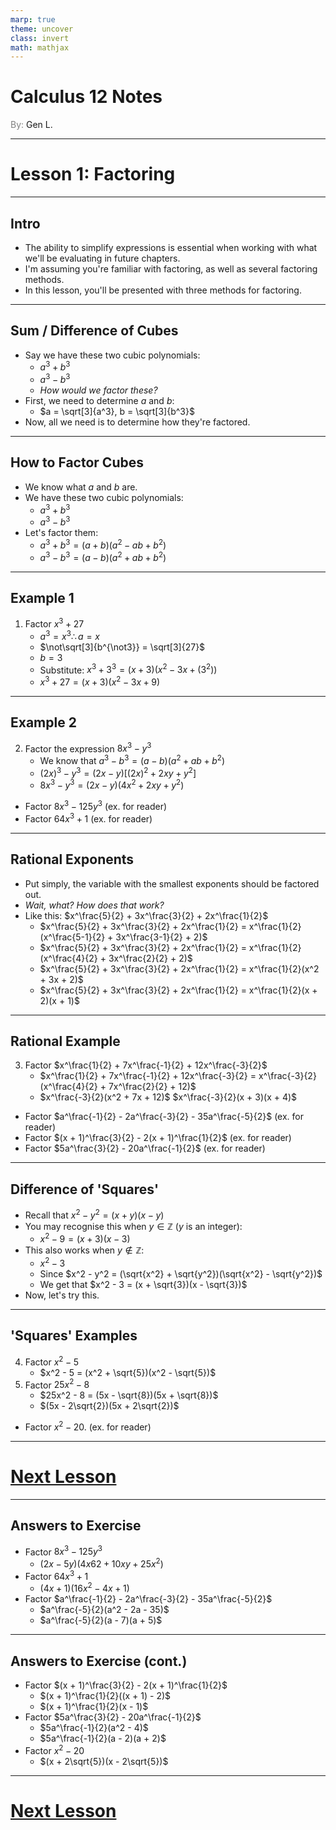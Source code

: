 ```yaml
---
marp: true
theme: uncover
class: invert
math: mathjax
---
```


# <!--fit--> Calculus 12 Notes
<span style="color:grey">By:</span> Gen L.

<!--_footer: In partnership with Hyperion University, 2025-->

---

# Lesson 1: Factoring

---

<!--paginate: true-->

## Intro

* The ability to simplify expressions is essential when working with what we'll be evaluating in future chapters.
* I'm assuming you're familiar with factoring, as well as several factoring methods.
* In this lesson, you'll be presented with three methods for factoring.

---

## Sum / Difference of Cubes

* Say we have these two cubic polynomials:
    * $a^3 + b^3$
    * $a^3 - b^3$
    * *How would we factor these?*
* First, we need to determine $a$ and $b$:
    * $a = \sqrt[3]{a^3}, b = \sqrt[3]{b^3}$
* Now, all we need is to determine how they're factored.

---

## How to Factor Cubes

* We know what $a$ and $b$ are.
* We have these two cubic polynomials:
    * $a^3 + b^3$
    * $a^3 - b^3$
* Let's factor them:
    * $a^3 + b^3 = (a + b)(a^2 - ab + b^2)$
    * $a^3 - b^3 = (a - b)(a^2 + ab + b^2)$

---

## Example 1

1. Factor $x^3 + 27$
    * $a^3 = x^3 \therefore a = x$
    * $\not\sqrt[3]{b^{\not3}} = \sqrt[3]{27}$
    * $b = 3$
    * Substitute: $x^3 + 3^3 = (x + 3)(x^2 - 3x + (3^2))$
    * $x^3 + 27 = (x + 3)(x^2 - 3x + 9)$

---

## Example 2

2. Factor the expression $8x^3 - y^3$
    * We know that $a^3 - b^3 = (a - b)(a^2 + ab + b^2)$
    * $(2x)^3 - y^3 = (2x - y)[(2x)^2 + 2xy + y^2]$
    * $8x^3 - y^3 = (2x - y)(4x^2 + 2xy + y^2)$

* Factor $8x^3 - 125y^3$ (ex. for reader)
* Factor $64x^3 + 1$ (ex. for reader)

---

## Rational Exponents

* Put simply, the variable with the smallest exponents should be factored out. 
* *Wait, what? How does that work?*
* Like this: $x^\frac{5}{2} + 3x^\frac{3}{2} + 2x^\frac{1}{2}$
    * $x^\frac{5}{2} + 3x^\frac{3}{2} + 2x^\frac{1}{2} = x^\frac{1}{2}(x^\frac{5-1}{2} + 3x^\frac{3-1}{2} + 2)$
    * $x^\frac{5}{2} + 3x^\frac{3}{2} + 2x^\frac{1}{2} = x^\frac{1}{2}(x^\frac{4}{2} + 3x^\frac{2}{2} + 2)$
    * $x^\frac{5}{2} + 3x^\frac{3}{2} + 2x^\frac{1}{2} = x^\frac{1}{2}(x^2 + 3x + 2)$
    * $x^\frac{5}{2} + 3x^\frac{3}{2} + 2x^\frac{1}{2} = x^\frac{1}{2}(x + 2)(x + 1)$

---

## Rational Example

3. Factor $x^\frac{1}{2} + 7x^\frac{-1}{2} + 12x^\frac{-3}{2}$
    * $x^\frac{1}{2} + 7x^\frac{-1}{2} + 12x^\frac{-3}{2} = x^\frac{-3}{2}(x^\frac{4}{2} + 7x^\frac{2}{2} + 12)$
    * $x^\frac{-3}{2}(x^2 + 7x + 12)$
    $x^\frac{-3}{2}(x + 3)(x + 4)$

* Factor $a^\frac{-1}{2} - 2a^\frac{-3}{2} - 35a^\frac{-5}{2}$ (ex. for reader)
* Factor $(x + 1)^\frac{3}{2} - 2(x + 1)^\frac{1}{2}$ (ex. for reader)
* Factor $5a^\frac{3}{2} - 20a^\frac{-1}{2}$ (ex. for reader)

---

## Difference of 'Squares'

* Recall that $x^2 - y^2 = (x + y)(x - y)$
* You may recognise this when $y \in \mathbb{Z}$ ($y$ is an integer):
    * $x^2 - 9 = (x + 3)(x - 3)$
* This also works when $y \not\in \mathbb{Z}$:
    * $x^2 - 3$
    * Since $x^2 - y^2 = (\sqrt{x^2} + \sqrt{y^2})(\sqrt{x^2} - \sqrt{y^2})$
    * We get that $x^2 - 3 = (x + \sqrt{3})(x - \sqrt{3})$
* Now, let's try this.

---

## 'Squares' Examples

4. Factor $x^2 - 5$
    * $x^2 - 5 = (x^2 + \sqrt{5})(x^2 - \sqrt{5})$
5. Factor $25x^2 - 8$
    * $25x^2 - 8 = (5x - \sqrt{8})(5x + \sqrt{8})$
    * $(5x - 2\sqrt{2})(5x + 2\sqrt{2})$

* Factor $x^2 - 20$. (ex. for reader)

---

# [Next Lesson](Lesson%202)

<!--_footer: Next page for exercise answers! -->

---

## Answers to Exercise

* Factor $8x^3 - 125y^3$ 
    * $(2x - 5y)(4x62 + 10xy + 25x^2)$
* Factor $64x^3 + 1$
    * $(4x + 1)(16x^2 - 4x + 1)$
* Factor $a^\frac{-1}{2} - 2a^\frac{-3}{2} - 35a^\frac{-5}{2}$
    * $a^\frac{-5}{2}(a^2 - 2a - 35)$
    * $a^\frac{-5}{2}(a - 7)(a + 5)$

---

## Answers to Exercise (cont.)

* Factor $(x + 1)^\frac{3}{2} - 2(x + 1)^\frac{1}{2}$
    * $(x + 1)^\frac{1}{2}((x + 1) - 2)$
    * $(x + 1)^\frac{1}{2}(x - 1)$
* Factor $5a^\frac{3}{2} - 20a^\frac{-1}{2}$
    * $5a^\frac{-1}{2}(a^2 - 4)$
    * $5a^\frac{-1}{2}(a - 2)(a + 2)$
* Factor $x^2 - 20$
    * $(x + 2\sqrt{5})(x - 2\sqrt{5})$

---

# [Next Lesson](Lesson%202)